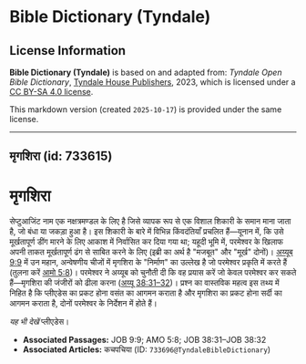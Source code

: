 # Bible Dictionary (Tyndale)

## License Information

**Bible Dictionary (Tyndale)** is based on and adapted from: _Tyndale Open Bible Dictionary_, [Tyndale House Publishers](https://tyndaleopenresources.com/), 2023, which is licensed under a [CC BY-SA 4.0 license](https://creativecommons.org/licenses/by-sa/4.0/legalcode.en).

This markdown version (created `2025-10-17`) is provided under the same license.



--------------------------------

## मृगशिरा (id: 733615)

मृगशिरा
=======

सेप्टुआजिंट नाम एक नक्षत्रमण्डल के लिए है जिसे व्यापक रूप से एक विशाल शिकारी के समान माना जाता है, जो बंधा या जकड़ा हुआ है। इस शिकारी के बारे में विभिन्न किंवदंतियाँ प्रचलित हैं—यूनान में, कि उसे मूर्खतापूर्ण डींग मारने के लिए आकाश में निर्वासित कर दिया गया था; यहूदी भूमि में, परमेश्वर के खिलाफ अपनी ताकत मूर्खतापूर्ण ढंग से साबित करने के लिए (इब्री का अर्थ है "मजबूत" और "मूर्ख" दोनों)। [अय्यूब 9:9](https://ref.ly/Job9:9) में उन महान, अन्वेषणीय चीजों में मृगशिरा के "निर्माण" का उल्लेख है जो परमेश्वर प्रकृति में करते हैं (तुलना करें [आमो 5:8](https://ref.ly/Amos5:8))। परमेश्वर ने अय्यूब को चुनौती दी कि वह प्रयास करें जो केवल परमेश्वर कर सकते हैं—मृगशिरा की जंजीरों को ढीला करना ([अय्यू 38:31–32](https://ref.ly/Job38:31-Job38:32))। प्रश्न का वास्तविक महत्व इस तथ्य में निहित है कि प्लीएडेस का प्रकट होना वसंत का आगमन कराता है और मृगशिरा का प्रकट होना सर्दी का आगमन कराता है, दोनों परमेश्वर के निर्देशन में होते हैं।

*यह भी देखें* प्लीएडेस।

* **Associated Passages:** JOB 9:9; AMO 5:8; JOB 38:31–JOB 38:32
* **Associated Articles:** कचपचिया  (ID: `733696@TyndaleBibleDictionary`)

